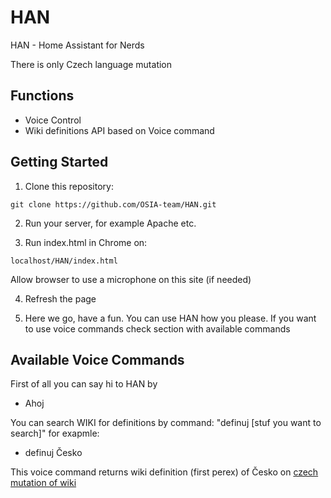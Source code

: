 # HAN
HAN - Home Assistant for Nerds

There is only Czech language mutation

## Functions
* Voice Control
* Wiki definitions API based on Voice command


## Getting Started

1) Clone this repository:
```
git clone https://github.com/OSIA-team/HAN.git
```

2) Run your server, for example Apache etc.

3) Run index.html in Chrome on:
```
localhost/HAN/index.html
```
Allow browser to use a microphone on this site (if needed)

4) Refresh the page

5) Here we go, have a fun. You can use HAN how you please. If you want to use voice commands check section with available commands

## Available Voice Commands
First of all you can say hi to HAN by
  * Ahoj

You can search WIKI for definitions by command: "definuj [stuf you want to search]" for exapmle:
  * definuj Česko

This voice command returns wiki definition (first perex) of Česko on [czech mutation of wiki](https://cs.wikipedia.org/wiki/%C4%8Cesko)

